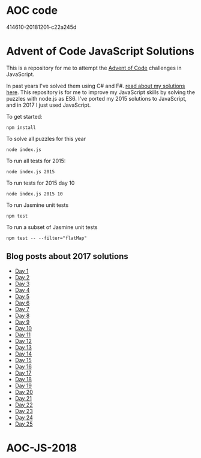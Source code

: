 # AOC code

414610-20181201-c22a245d

# Advent of Code JavaScript Solutions

This is a repository for me to attempt the [Advent of Code](http://adventofcode.com) challenges in JavaScript.

In past years I've solved them using C# and F#. [read about my solutions here](http://markheath.net/category/advent+of+code). This repository is for me to improve my JavaScript skills by solving the puzzles with node.js as ES6. I've ported my 2015 solutions to JavaScript, and in 2017 I just used JavaScript.

To get started:

```
npm install
```

To solve all puzzles for this year

```
node index.js
```

To run all tests for 2015:

```
node index.js 2015
```

To run tests for 2015 day 10

```
node index.js 2015 10
```

To run Jasmine unit tests

```
npm test
```

To run a subset of Jasmine unit tests

```
npm test -- --filter="flatMap"
```

## Blog posts about 2017 solutions

- [Day 1](http://markheath.net/post/advent-of-code-2017-day-1)
- [Day 2](http://markheath.net/post/advent-of-code-2017-day-2)
- [Day 3](http://markheath.net/post/advent-of-code-2017-day-3)
- [Day 4](http://markheath.net/post/advent-of-code-2017-day-4)
- [Day 5](http://markheath.net/post/advent-of-code-2017-day-5)
- [Day 6](http://markheath.net/post/advent-of-code-2017-day-6)
- [Day 7](http://markheath.net/post/advent-of-code-2017-day-7)
- [Day 8](http://markheath.net/post/advent-of-code-2017-day-8)
- [Day 9](http://markheath.net/post/advent-of-code-2017-day-9)
- [Day 10](http://markheath.net/post/advent-of-code-2017-day-10)
- [Day 11](http://markheath.net/post/advent-of-code-2017-day-11)
- [Day 12](http://markheath.net/post/advent-of-code-2017-day-12)
- [Day 13](http://markheath.net/post/advent-of-code-2017-day-13)
- [Day 14](http://markheath.net/post/advent-of-code-2017-day-14)
- [Day 15](http://markheath.net/post/advent-of-code-2017-day-15)
- [Day 16](http://markheath.net/post/advent-of-code-2017-day-16)
- [Day 17](http://markheath.net/post/advent-of-code-2017-day-17)
- [Day 18](http://markheath.net/post/advent-of-code-2017-day-18)
- [Day 19](http://markheath.net/post/advent-of-code-2017-day-19)
- [Day 20](http://markheath.net/post/advent-of-code-2017-day-20)
- [Day 21](http://markheath.net/post/advent-of-code-2017-day-21)
- [Day 22](http://markheath.net/post/advent-of-code-2017-day-22)
- [Day 23](http://markheath.net/post/advent-of-code-2017-day-23)
- [Day 24](http://markheath.net/post/advent-of-code-2017-day-24)
- [Day 25](http://markheath.net/post/advent-of-code-2017-day-25)
# AOC-JS-2018
